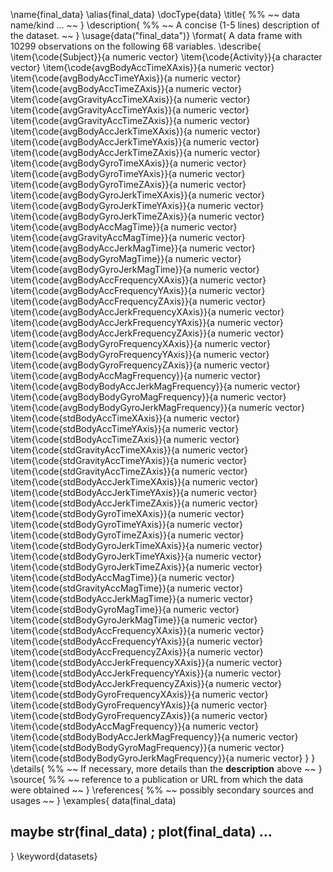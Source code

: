 \name{final_data}
\alias{final_data}
\docType{data}
\title{
%%   ~~ data name/kind ... ~~
}
\description{
%%  ~~ A concise (1-5 lines) description of the dataset. ~~
}
\usage{data("final_data")}
\format{
  A data frame with 10299 observations on the following 68 variables.
  \describe{
    \item{\code{Subject}}{a numeric vector}
    \item{\code{Activity}}{a character vector}
    \item{\code{avgBodyAccTimeXAxis}}{a numeric vector}
    \item{\code{avgBodyAccTimeYAxis}}{a numeric vector}
    \item{\code{avgBodyAccTimeZAxis}}{a numeric vector}
    \item{\code{avgGravityAccTimeXAxis}}{a numeric vector}
    \item{\code{avgGravityAccTimeYAxis}}{a numeric vector}
    \item{\code{avgGravityAccTimeZAxis}}{a numeric vector}
    \item{\code{avgBodyAccJerkTimeXAxis}}{a numeric vector}
    \item{\code{avgBodyAccJerkTimeYAxis}}{a numeric vector}
    \item{\code{avgBodyAccJerkTimeZAxis}}{a numeric vector}
    \item{\code{avgBodyGyroTimeXAxis}}{a numeric vector}
    \item{\code{avgBodyGyroTimeYAxis}}{a numeric vector}
    \item{\code{avgBodyGyroTimeZAxis}}{a numeric vector}
    \item{\code{avgBodyGyroJerkTimeXAxis}}{a numeric vector}
    \item{\code{avgBodyGyroJerkTimeYAxis}}{a numeric vector}
    \item{\code{avgBodyGyroJerkTimeZAxis}}{a numeric vector}
    \item{\code{avgBodyAccMagTime}}{a numeric vector}
    \item{\code{avgGravityAccMagTime}}{a numeric vector}
    \item{\code{avgBodyAccJerkMagTime}}{a numeric vector}
    \item{\code{avgBodyGyroMagTime}}{a numeric vector}
    \item{\code{avgBodyGyroJerkMagTime}}{a numeric vector}
    \item{\code{avgBodyAccFrequencyXAxis}}{a numeric vector}
    \item{\code{avgBodyAccFrequencyYAxis}}{a numeric vector}
    \item{\code{avgBodyAccFrequencyZAxis}}{a numeric vector}
    \item{\code{avgBodyAccJerkFrequencyXAxis}}{a numeric vector}
    \item{\code{avgBodyAccJerkFrequencyYAxis}}{a numeric vector}
    \item{\code{avgBodyAccJerkFrequencyZAxis}}{a numeric vector}
    \item{\code{avgBodyGyroFrequencyXAxis}}{a numeric vector}
    \item{\code{avgBodyGyroFrequencyYAxis}}{a numeric vector}
    \item{\code{avgBodyGyroFrequencyZAxis}}{a numeric vector}
    \item{\code{avgBodyAccMagFrequency}}{a numeric vector}
    \item{\code{avgBodyBodyAccJerkMagFrequency}}{a numeric vector}
    \item{\code{avgBodyBodyGyroMagFrequency}}{a numeric vector}
    \item{\code{avgBodyBodyGyroJerkMagFrequency}}{a numeric vector}
    \item{\code{stdBodyAccTimeXAxis}}{a numeric vector}
    \item{\code{stdBodyAccTimeYAxis}}{a numeric vector}
    \item{\code{stdBodyAccTimeZAxis}}{a numeric vector}
    \item{\code{stdGravityAccTimeXAxis}}{a numeric vector}
    \item{\code{stdGravityAccTimeYAxis}}{a numeric vector}
    \item{\code{stdGravityAccTimeZAxis}}{a numeric vector}
    \item{\code{stdBodyAccJerkTimeXAxis}}{a numeric vector}
    \item{\code{stdBodyAccJerkTimeYAxis}}{a numeric vector}
    \item{\code{stdBodyAccJerkTimeZAxis}}{a numeric vector}
    \item{\code{stdBodyGyroTimeXAxis}}{a numeric vector}
    \item{\code{stdBodyGyroTimeYAxis}}{a numeric vector}
    \item{\code{stdBodyGyroTimeZAxis}}{a numeric vector}
    \item{\code{stdBodyGyroJerkTimeXAxis}}{a numeric vector}
    \item{\code{stdBodyGyroJerkTimeYAxis}}{a numeric vector}
    \item{\code{stdBodyGyroJerkTimeZAxis}}{a numeric vector}
    \item{\code{stdBodyAccMagTime}}{a numeric vector}
    \item{\code{stdGravityAccMagTime}}{a numeric vector}
    \item{\code{stdBodyAccJerkMagTime}}{a numeric vector}
    \item{\code{stdBodyGyroMagTime}}{a numeric vector}
    \item{\code{stdBodyGyroJerkMagTime}}{a numeric vector}
    \item{\code{stdBodyAccFrequencyXAxis}}{a numeric vector}
    \item{\code{stdBodyAccFrequencyYAxis}}{a numeric vector}
    \item{\code{stdBodyAccFrequencyZAxis}}{a numeric vector}
    \item{\code{stdBodyAccJerkFrequencyXAxis}}{a numeric vector}
    \item{\code{stdBodyAccJerkFrequencyYAxis}}{a numeric vector}
    \item{\code{stdBodyAccJerkFrequencyZAxis}}{a numeric vector}
    \item{\code{stdBodyGyroFrequencyXAxis}}{a numeric vector}
    \item{\code{stdBodyGyroFrequencyYAxis}}{a numeric vector}
    \item{\code{stdBodyGyroFrequencyZAxis}}{a numeric vector}
    \item{\code{stdBodyAccMagFrequency}}{a numeric vector}
    \item{\code{stdBodyBodyAccJerkMagFrequency}}{a numeric vector}
    \item{\code{stdBodyBodyGyroMagFrequency}}{a numeric vector}
    \item{\code{stdBodyBodyGyroJerkMagFrequency}}{a numeric vector}
  }
}
\details{
%%  ~~ If necessary, more details than the __description__ above ~~
}
\source{
%%  ~~ reference to a publication or URL from which the data were obtained ~~
}
\references{
%%  ~~ possibly secondary sources and usages ~~
}
\examples{
data(final_data)
## maybe str(final_data) ; plot(final_data) ...
}
\keyword{datasets}
